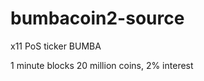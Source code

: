 bumbacoin2-source
=================

x11 PoS
ticker BUMBA

1 minute blocks
20 million coins, 2% interest
